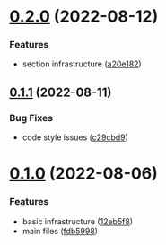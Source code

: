 # [0.2.0](https://github.com/krshkodes/krshkodes/compare/v0.1.1...v0.2.0) (2022-08-12)


### Features

* section infrastructure ([a20e182](https://github.com/krshkodes/krshkodes/commit/a20e1821282c2e6799414a3c469d5bda1df752d6))



## [0.1.1](https://github.com/krshkodes/krshkodes/compare/v0.1.0...v0.1.1) (2022-08-11)


### Bug Fixes

* code style issues ([c29cbd9](https://github.com/krshkodes/krshkodes/commit/c29cbd9dd8882fc405d7f8cb87524df75741c6fa))



# [0.1.0](https://github.com/krshkodes/krshkodes/compare/12eb5f8e7112cd896fb474d990f3484739f4492f...v0.1.0) (2022-08-06)


### Features

* basic infrastructure ([12eb5f8](https://github.com/krshkodes/krshkodes/commit/12eb5f8e7112cd896fb474d990f3484739f4492f))
* main files ([fdb5998](https://github.com/krshkodes/krshkodes/commit/fdb5998e8d602e1ca632401b565a642d708c2cbe))



